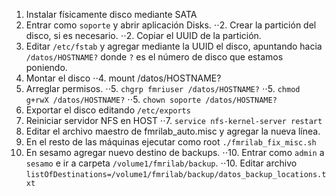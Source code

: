1. Instalar físicamente disco mediante SATA
2. Entrar como `soporte` y abrir aplicación Disks.
⋅⋅2. Crear la partición del disco, si es necesario.
⋅⋅2. Copiar el UUID de la partición.
3. Editar `/etc/fstab` y agregar mediante la UUID el disco, apuntando hacia `/datos/HOSTNAME?` donde `?` es el número de disco que estamos poniendo.
4. Montar el disco
⋅⋅4. mount /datos/HOSTNAME?
5. Arreglar permisos.
⋅⋅5. `chgrp fmriuser /datos/HOSTNAME?`
⋅⋅5. `chmod g+rwX /datos/HOSTNAME?`
⋅⋅5. `chown soporte /datos/HOSTNAME?`
6. Exportar el disco editando `/etc/exports`
7. Reiniciar servidor NFS en HOST
⋅⋅7. `service nfs-kernel-server restart`
8. Editar el archivo maestro de fmrilab_auto.misc y agregar la nueva línea.
9. En el resto de las máquinas ejecutar como root `./fmrilab_fix_misc.sh`
10. En sesamo agregar nuevo destino de backups. 
⋅⋅10. Entrar como `admin` a `sesamo` e ir a carpeta `/volume1/fmrilab/backup`.
⋅⋅10. Editar archivo `listOfDestinations=/volume1/fmrilab/backup/datos_backup_locations.txt`
